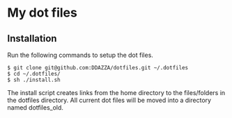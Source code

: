 My dot files
============

Installation
------------
Run the following commands to setup the dot files.

    $ git clone git@github.com:DDAZZA/dotfiles.git ~/.dotfiles
    $ cd ~/.dotfiles/
    $ sh ./install.sh

The install script creates links from the home directory to the files/folders in the dotfiles directory.
All current dot files will be moved into a directory named dotfiles_old.
